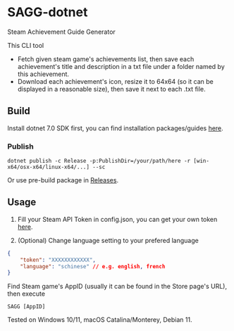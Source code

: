 # SAGG-dotnet
Steam Achievement Guide Generator

This CLI tool

- Fetch given steam game's achievements list, then save each achievement's title and description in a txt file under a folder named by this achievement.
- Download each achievement's icon, resize it to 64x64 (so it can be displayed in a reasonable size), then save it next to each .txt file.


## Build

Install dotnet 7.0 SDK first, you can find installation packages/guides [here](https://dotnet.microsoft.com/download).

### Publish

```
dotnet publish -c Release -p:PublishDir=/your/path/here -r [win-x64/osx-x64/linux-x64/...] --sc
```

Or use pre-build package in [Releases](https://github.com/azhuge233/SAGG-dotnet/releases).

## Usage

1. Fill your Steam API Token in config.json, you can get your own token [here](https://steamcommunity.com/dev/apikey).

2. (Optional) Change language setting to your prefered language

```json
{
    "token": "XXXXXXXXXXXX",
    "language": "schinese" // e.g. english, french
}
```

Find Steam game's AppID (usually it can be found in the Store page's URL), then execute

```
SAGG [AppID]
```

Tested on Windows 10/11, macOS Catalina/Monterey, Debian 11.
